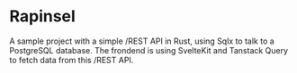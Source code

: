 # Rapinsel

A sample project with a simple /REST API in Rust, using Sqlx to talk to a PostgreSQL database.
The frondend is using SvelteKit and Tanstack Query to fetch data from this /REST API.
